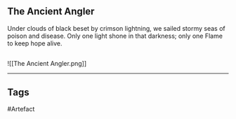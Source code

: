 ## The Ancient Angler
Under clouds of black beset by crimson lightning, we sailed stormy seas of poison and disease. Only one light shone in that darkness; only one Flame to keep hope alive.
## 
![[The Ancient Angler.png]]

---
## Tags
#Artefact